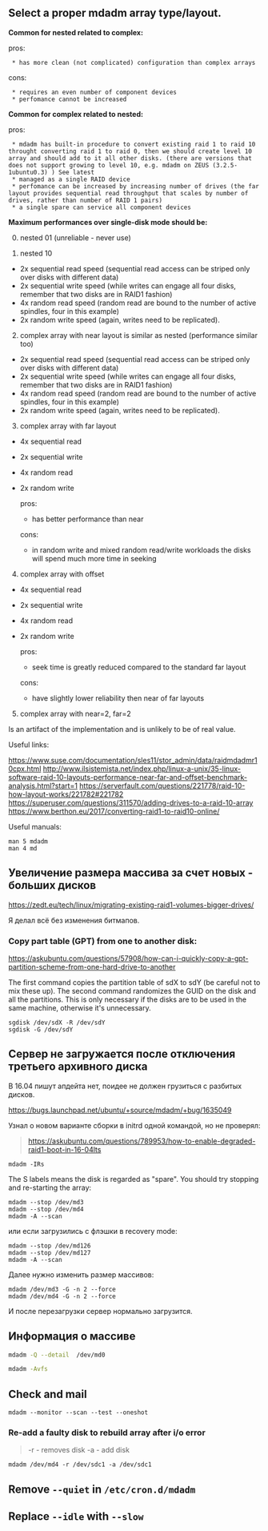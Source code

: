 ## Select a proper mdadm array type/layout.

**Common for nested related to complex:**

   pros:
   
     * has more clean (not complicated) configuration than complex arrays
   
   cons:
   
     * requires an even number of component devices
     * perfomance cannot be increased

**Common for complex related to nested:**

   pros:
   
     * mdadm has built-in procedure to convert existing raid 1 to raid 10 throught converting raid 1 to raid 0, then we should create level 10 array and should add to it all other disks. (there are versions that does not support growing to level 10, e.g. mdadm on ZEUS (3.2.5-1ubuntu0.3) ) See latest 
     * managed as a single RAID device
     * perfomance can be increased by increasing number of drives (the far layout provides sequential read throughput that scales by number of drives, rather than number of RAID 1 pairs)
     * a single spare can service all component devices


**Maximum performances over single-disk mode should be:**

0. nested 01 (unreliable - never use)

1. nested 10

* 2x sequential read speed (sequential read access can be striped only over disks with different data)
* 2x sequential write speed (while writes can engage all four disks, remember that two disks are in RAID1 fashion)
* 4x random read speed (random read are bound to the number of active spindles, four in this example)
* 2x random write speed (again, writes need to be replicated).

2. complex array with near layout is similar as nested (performance similar too)

* 2x sequential read speed (sequential read access can be striped only over disks with different data)
* 2x sequential write speed (while writes can engage all four disks, remember that two disks are in RAID1 fashion)
* 4x random read speed (random read are bound to the number of active spindles, four in this example)
* 2x random write speed (again, writes need to be replicated).

3. complex array with far layout

* 4x sequential read
* 2x sequential write
* 4x random read
* 2x random write

   pros:
   
     * has better performance than near
     
   cons:
   
     * in random write and mixed random read/write workloads the disks will spend much more time in seeking 

4. complex array with offset

* 4x sequential read
* 2x sequential write
* 4x random read
* 2x random write

   pros:
   
     * seek time is greatly reduced compared to the standard far layout
     
   cons: 
   
     * have slightly lower reliability then near of far layouts

5. complex array with near=2, far=2

Is an artifact of the implementation and is unlikely to be of real value.



Useful links:

https://www.suse.com/documentation/sles11/stor_admin/data/raidmdadmr10cpx.html
http://www.ilsistemista.net/index.php/linux-a-unix/35-linux-software-raid-10-layouts-performance-near-far-and-offset-benchmark-analysis.html?start=1
https://serverfault.com/questions/221778/raid-10-how-layout-works/221782#221782
https://superuser.com/questions/311570/adding-drives-to-a-raid-10-array
https://www.berthon.eu/2017/converting-raid1-to-raid10-online/

Useful manuals: 

```
man 5 mdadm
man 4 md
```


## Увеличение размера массива за счет новых - больших дисков

https://zedt.eu/tech/linux/migrating-existing-raid1-volumes-bigger-drives/

Я делал всё без изменения битмапов.



### Copy part table (GPT) from one to another disk:

https://askubuntu.com/questions/57908/how-can-i-quickly-copy-a-gpt-partition-scheme-from-one-hard-drive-to-another

The first command copies the partition table of sdX to sdY (be careful not to mix these up). The second command randomizes the GUID on the disk and all the partitions. This is only necessary if the disks are to be used in the same machine, 
otherwise it's unnecessary.

```
sgdisk /dev/sdX -R /dev/sdY 
sgdisk -G /dev/sdY
```

## Сервер не загружается после отключения третьего архивного диска

В 16.04 пишут апдейта нет, поидее не должен грузиться с разбитых дисков.

https://bugs.launchpad.net/ubuntu/+source/mdadm/+bug/1635049

Узнал о новом варианте сборки в initrd одной командой, но не проверял:

> https://askubuntu.com/questions/789953/how-to-enable-degraded-raid1-boot-in-16-04lts

```
mdadm -IRs
```

The S labels means the disk is regarded as "spare". You should try stopping and re-starting the array:

```
mdadm --stop /dev/md3
mdadm --stop /dev/md4
mdadm -A --scan
```

или если загрузились с флэшки в recovery mode:

```
mdadm --stop /dev/md126
mdadm --stop /dev/md127
mdadm -A --scan
```

Далее нужно изменить размер массивов:

```
mdadm /dev/md3 -G -n 2 --force
mdadm /dev/md4 -G -n 2 --force
```

И после перезагрузки сервер нормально загрузится.

## Информация о массиве

```bash
mdadm -Q --detail  /dev/md0

mdadm -Avfs
```

## Check and mail
```
mdadm --monitor --scan --test --oneshot
```

### Re-add a faulty disk to rebuild array after i/o error

> -r - removes disk
> -a - add disk 
```
mdadm /dev/md4 -r /dev/sdc1 -a /dev/sdc1
```

## Remove `--quiet` in `/etc/cron.d/mdadm`
## Replace `--idle` with `--slow`



